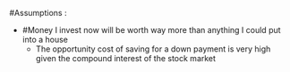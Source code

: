 #Assumptions :
- #Money I invest now will be worth way more than anything I could put into a house
	- The opportunity cost of saving for a down payment is very high given the compound interest of the stock market